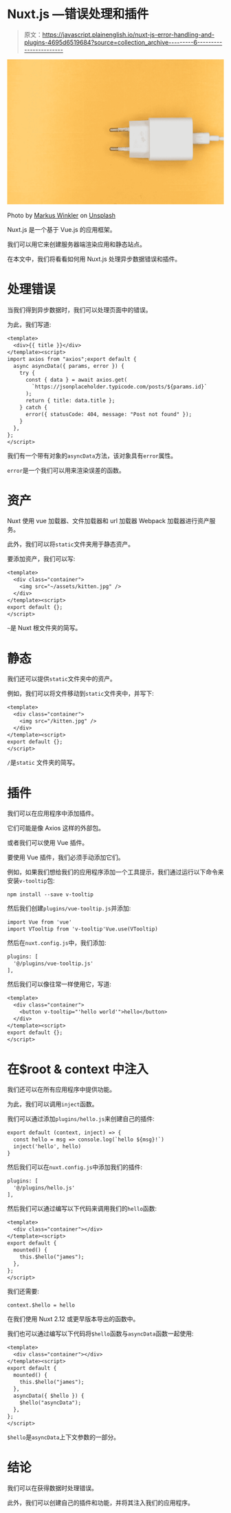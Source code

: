 # Nuxt.js —错误处理和插件

> 原文：<https://javascript.plainenglish.io/nuxt-js-error-handling-and-plugins-4695d6519684?source=collection_archive---------6----------------------->

![](img/a55652287fda7265bdf3cb4552700607.png)

Photo by [Markus Winkler](https://unsplash.com/@markuswinkler?utm_source=medium&utm_medium=referral) on [Unsplash](https://unsplash.com?utm_source=medium&utm_medium=referral)

Nuxt.js 是一个基于 Vue.js 的应用框架。

我们可以用它来创建服务器端渲染应用和静态站点。

在本文中，我们将看看如何用 Nuxt.js 处理异步数据错误和插件。

# 处理错误

当我们得到异步数据时，我们可以处理页面中的错误。

为此，我们写道:

```
<template>
  <div>{{ title }}</div>
</template><script>
import axios from "axios";export default {
  async asyncData({ params, error }) {
    try {
      const { data } = await axios.get(
        `https://jsonplaceholder.typicode.com/posts/${params.id}`
      );
      return { title: data.title };
    } catch {
      error({ statusCode: 404, message: "Post not found" });
    }
  },
};
</script>
```

我们有一个带有对象的`asyncData`方法，该对象具有`error`属性。

`error`是一个我们可以用来渲染误差的函数。

# 资产

Nuxt 使用 vue 加载器、文件加载器和 url 加载器 Webpack 加载器进行资产服务。

此外，我们可以将`static`文件夹用于静态资产。

要添加资产，我们可以写:

```
<template>
  <div class="container">
    <img src="~/assets/kitten.jpg" />
  </div>
</template><script>
export default {};
</script>
```

`~`是 Nuxt 根文件夹的简写。

# 静态

我们还可以提供`static`文件夹中的资产。

例如，我们可以将文件移动到`static`文件夹中，并写下:

```
<template>
  <div class="container">
    <img src="/kitten.jpg" />
  </div>
</template><script>
export default {};
</script>
```

`/`是`static` 文件夹的简写。

# 插件

我们可以在应用程序中添加插件。

它们可能是像 Axios 这样的外部包。

或者我们可以使用 Vue 插件。

要使用 Vue 插件，我们必须手动添加它们。

例如，如果我们想给我们的应用程序添加一个工具提示，我们通过运行以下命令来安装`v-tooltip`包:

```
npm install --save v-tooltip
```

然后我们创建`plugins/vue-tooltip.js`并添加:

```
import Vue from 'vue'
import VTooltip from 'v-tooltip'Vue.use(VTooltip)
```

然后在`nuxt.config.js`中，我们添加:

```
plugins: [
  '@/plugins/vue-tooltip.js'
],
```

然后我们可以像往常一样使用它，写道:

```
<template>
  <div class="container">
    <button v-tooltip="'hello world'">hello</button>
  </div>
</template><script>
export default {};
</script>
```

# 在\$root & context 中注入

我们还可以在所有应用程序中提供功能。

为此，我们可以调用`inject`函数。

我们可以通过添加`plugins/hello.js`来创建自己的插件:

```
export default (context, inject) => {
  const hello = msg => console.log(`hello ${msg}!`)
  inject('hello', hello)
}
```

然后我们可以在`nuxt.config.js`中添加我们的插件:

```
plugins: [
  '@/plugins/hello.js'
],
```

然后我们可以通过编写以下代码来调用我们的`hello`函数:

```
<template>
  <div class="container"></div>
</template><script>
export default {
  mounted() {
    this.$hello("james");
  },
};
</script>
```

我们还需要:

```
context.$hello = hello
```

在我们使用 Nuxt 2.12 或更早版本导出的函数中。

我们也可以通过编写以下代码将`$hello`函数与`asyncData`函数一起使用:

```
<template>
  <div class="container"></div>
</template><script>
export default {
  mounted() {
    this.$hello("james");
  },
  asyncData({ $hello }) {
    $hello("asyncData");
  },
};
</script>
```

`$hello`是`asyncData`上下文参数的一部分。

# 结论

我们可以在获得数据时处理错误。

此外，我们可以创建自己的插件和功能，并将其注入我们的应用程序。